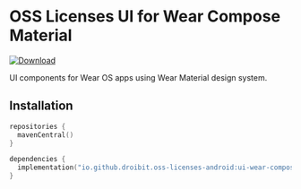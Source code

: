 # OSS Licenses UI for Wear Compose Material

[![Download](https://img.shields.io/maven-central/v/io.github.droibit.oss-licenses-android/ui-wear-compose-material/0.7.1)](https://central.sonatype.com/artifact/io.github.droibit.oss-licenses-android/ui-wear-compose-material/0.7.1)

UI components for Wear OS apps using Wear Material design system.

## Installation

```kotlin
repositories {
  mavenCentral()
}

dependencies {
  implementation("io.github.droibit.oss-licenses-android:ui-wear-compose-material:<version>")
}
```
